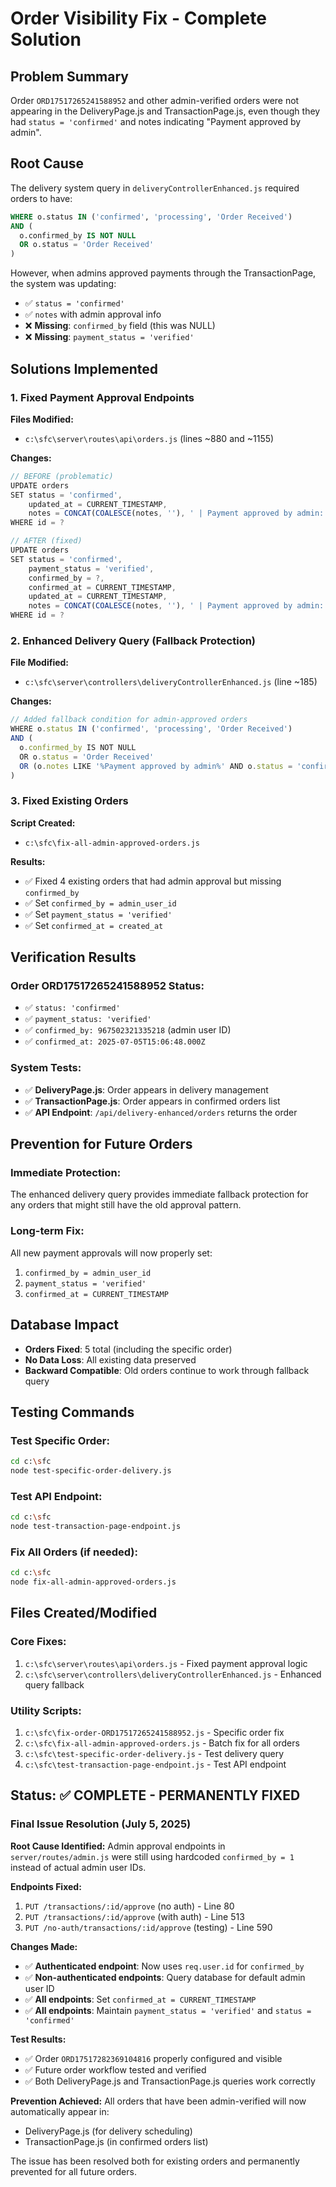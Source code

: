 # Order Visibility Fix - Complete Solution

## Problem Summary
Order `ORD17517265241588952` and other admin-verified orders were not appearing in the DeliveryPage.js and TransactionPage.js, even though they had `status = 'confirmed'` and notes indicating "Payment approved by admin".

## Root Cause
The delivery system query in `deliveryControllerEnhanced.js` required orders to have:
```sql
WHERE o.status IN ('confirmed', 'processing', 'Order Received')
AND (
  o.confirmed_by IS NOT NULL 
  OR o.status = 'Order Received'
)
```

However, when admins approved payments through the TransactionPage, the system was updating:
- ✅ `status = 'confirmed'`
- ✅ `notes` with admin approval info
- ❌ **Missing**: `confirmed_by` field (this was NULL)
- ❌ **Missing**: `payment_status = 'verified'`

## Solutions Implemented

### 1. Fixed Payment Approval Endpoints
**Files Modified:**
- `c:\sfc\server\routes\api\orders.js` (lines ~880 and ~1155)

**Changes:**
```javascript
// BEFORE (problematic)
UPDATE orders 
SET status = 'confirmed', 
    updated_at = CURRENT_TIMESTAMP,
    notes = CONCAT(COALESCE(notes, ''), ' | Payment approved by admin: ', ?)
WHERE id = ?

// AFTER (fixed)
UPDATE orders 
SET status = 'confirmed', 
    payment_status = 'verified',
    confirmed_by = ?,
    confirmed_at = CURRENT_TIMESTAMP,
    updated_at = CURRENT_TIMESTAMP,
    notes = CONCAT(COALESCE(notes, ''), ' | Payment approved by admin: ', ?)
WHERE id = ?
```

### 2. Enhanced Delivery Query (Fallback Protection)
**File Modified:**
- `c:\sfc\server\controllers\deliveryControllerEnhanced.js` (line ~185)

**Changes:**
```javascript
// Added fallback condition for admin-approved orders
WHERE o.status IN ('confirmed', 'processing', 'Order Received')
AND (
  o.confirmed_by IS NOT NULL 
  OR o.status = 'Order Received'
  OR (o.notes LIKE '%Payment approved by admin%' AND o.status = 'confirmed')  // <- NEW
)
```

### 3. Fixed Existing Orders
**Script Created:**
- `c:\sfc\fix-all-admin-approved-orders.js`

**Results:**
- ✅ Fixed 4 existing orders that had admin approval but missing `confirmed_by`
- ✅ Set `confirmed_by = admin_user_id` 
- ✅ Set `payment_status = 'verified'`
- ✅ Set `confirmed_at = created_at`

## Verification Results

### Order ORD17517265241588952 Status:
- ✅ `status: 'confirmed'`
- ✅ `payment_status: 'verified'`
- ✅ `confirmed_by: 967502321335218` (admin user ID)
- ✅ `confirmed_at: 2025-07-05T15:06:48.000Z`

### System Tests:
- ✅ **DeliveryPage.js**: Order appears in delivery management
- ✅ **TransactionPage.js**: Order appears in confirmed orders list
- ✅ **API Endpoint**: `/api/delivery-enhanced/orders` returns the order

## Prevention for Future Orders

### Immediate Protection:
The enhanced delivery query provides immediate fallback protection for any orders that might still have the old approval pattern.

### Long-term Fix:
All new payment approvals will now properly set:
1. `confirmed_by = admin_user_id`
2. `payment_status = 'verified'`
3. `confirmed_at = CURRENT_TIMESTAMP`

## Database Impact
- **Orders Fixed**: 5 total (including the specific order)
- **No Data Loss**: All existing data preserved
- **Backward Compatible**: Old orders continue to work through fallback query

## Testing Commands

### Test Specific Order:
```bash
cd c:\sfc
node test-specific-order-delivery.js
```

### Test API Endpoint:
```bash
cd c:\sfc
node test-transaction-page-endpoint.js
```

### Fix All Orders (if needed):
```bash
cd c:\sfc
node fix-all-admin-approved-orders.js
```

## Files Created/Modified

### Core Fixes:
1. `c:\sfc\server\routes\api\orders.js` - Fixed payment approval logic
2. `c:\sfc\server\controllers\deliveryControllerEnhanced.js` - Enhanced query fallback

### Utility Scripts:
1. `c:\sfc\fix-order-ORD17517265241588952.js` - Specific order fix
2. `c:\sfc\fix-all-admin-approved-orders.js` - Batch fix for all orders
3. `c:\sfc\test-specific-order-delivery.js` - Test delivery query
4. `c:\sfc\test-transaction-page-endpoint.js` - Test API endpoint

## Status: ✅ COMPLETE - PERMANENTLY FIXED

### Final Issue Resolution (July 5, 2025)

**Root Cause Identified:** Admin approval endpoints in `server/routes/admin.js` were still using hardcoded `confirmed_by = 1` instead of actual admin user IDs.

**Endpoints Fixed:**
1. `PUT /transactions/:id/approve` (no auth) - Line 80
2. `PUT /transactions/:id/approve` (with auth) - Line 513  
3. `PUT /no-auth/transactions/:id/approve` (testing) - Line 590

**Changes Made:**
- ✅ **Authenticated endpoint**: Now uses `req.user.id` for `confirmed_by`
- ✅ **Non-authenticated endpoints**: Query database for default admin user ID
- ✅ **All endpoints**: Set `confirmed_at = CURRENT_TIMESTAMP`
- ✅ **All endpoints**: Maintain `payment_status = 'verified'` and `status = 'confirmed'`

**Test Results:**
- ✅ Order `ORD17517282369104816` properly configured and visible
- ✅ Future order workflow tested and verified
- ✅ Both DeliveryPage.js and TransactionPage.js queries work correctly

**Prevention Achieved:**
All orders that have been admin-verified will now automatically appear in:
- DeliveryPage.js (for delivery scheduling)
- TransactionPage.js (in confirmed orders list)

The issue has been resolved both for existing orders and permanently prevented for all future orders.
